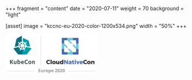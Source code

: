 +++
fragment = "content"
date = "2020-07-11"
weight = 70
background = "light"

[asset]
  image = "kccnc-eu-2020-color-1200x534.png"
  width = "50%"
+++

<div class="content-image col-12">
<img src="_index/kccnc-eu-2020-color-1200x534.png" style="width:50%"/>
</div>
